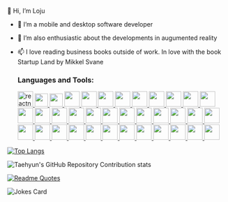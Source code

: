 

👋 Hi, I’m Loju
- 👀 I’m a mobile and desktop software developer
- 💞️ I’m also enthusiastic  about the developments in augumented reality
- 📫 I love reading business books outside of work. In love with the book Startup Land by Mikkel Svane



  <h3 align="left">Languages and Tools:</h3>
  <a href="https://reactnative.dev/" target="_blank" rel="noreferrer"> <img src="https://reactnative.dev/img/header_logo.svg" alt="reactnative" width="35" height="35" />
  <img src="https://cdn.jsdelivr.net/gh/devicons/devicon/icons/react/react-original.svg" width="30" height="30"/>  
  <img src="https://cdn.jsdelivr.net/gh/devicons/devicon@latest/icons/electron/electron-original.svg"  width="30" height="30"/>
  <img src="https://cdn.jsdelivr.net/gh/devicons/devicon/icons/typescript/typescript-original.svg" width="35" height="35" />
  <img src="https://cdn.jsdelivr.net/gh/devicons/devicon/icons/javascript/javascript-original.svg" width="35" height="35" />
  <img src="https://cdn.jsdelivr.net/gh/devicons/devicon/icons/redux/redux-original.svg" width="35" height="35" /> 
  <img src="https://cdn.jsdelivr.net/gh/devicons/devicon/icons/graphql/graphql-plain.svg" width="35" height="35" />
  <img src="https://cdn.jsdelivr.net/gh/devicons/devicon/icons/jest/jest-plain.svg" width="35" height="35" />  
  <img src="https://cdn.jsdelivr.net/gh/devicons/devicon/icons/googlecloud/googlecloud-original.svg" width="35" height="35"/> 
  <img src="https://cdn.jsdelivr.net/gh/devicons/devicon/icons/firebase/firebase-plain.svg" width="35" height="35" />  
  <img src="https://cdn.jsdelivr.net/gh/devicons/devicon/icons/gradle/gradle-plain-wordmark.svg" width="35" height="35" /> 
  <img src="https://cdn.jsdelivr.net/gh/devicons/devicon/icons/sqlite/sqlite-original.svg" width="35" height="35" />
  <img src="https://cdn.jsdelivr.net/gh/devicons/devicon/icons/socketio/socketio-original.svg" width="35" height="35" />
  <img src="https://cdn.jsdelivr.net/gh/devicons/devicon/icons/c/c-original.svg" width="35" height="35" />      
  <img src="https://cdn.jsdelivr.net/gh/devicons/devicon/icons/cplusplus/cplusplus-original.svg" width="35" height="35" /> 
  <img src="https://cdn.jsdelivr.net/gh/devicons/devicon/icons/git/git-original.svg" width="35" height="35"/>
  <img src="https://cdn.jsdelivr.net/gh/devicons/devicon/icons/github/github-original.svg" width="35" height="35"/>
  <img src="https://cdn.jsdelivr.net/gh/devicons/devicon/icons/threejs/threejs-original.svg" width="35" height="35"/>
  <img src="https://cdn.jsdelivr.net/gh/devicons/devicon/icons/discordjs/discordjs-original.svg" width="35" height="35" />  
  <img src="https://cdn.jsdelivr.net/gh/devicons/devicon/icons/eslint/eslint-original.svg" width="35" height="35" />
  <img src="https://cdn.jsdelivr.net/gh/devicons/devicon/icons/jamstack/jamstack-original.svg" width="35" height="35"/> 
  <img src="https://cdn.jsdelivr.net/gh/devicons/devicon/icons/raspberrypi/raspberrypi-original.svg" width="35" height="35" /> 
  <img src="https://cdn.jsdelivr.net/gh/devicons/devicon/icons/babel/babel-original.svg" width="35" height="35" />
  <img src="https://cdn.jsdelivr.net/gh/devicons/devicon/icons/webpack/webpack-original.svg" width="35" height="35" />
  <img src="https://cdn.jsdelivr.net/gh/devicons/devicon/icons/jquery/jquery-plain-wordmark.svg" width="35" height="35" />  
  <img src="https://cdn.jsdelivr.net/gh/devicons/devicon/icons/bootstrap/bootstrap-original.svg" width="35" height="35" /> 
  <img src="https://cdn.jsdelivr.net/gh/devicons/devicon/icons/tailwindcss/tailwindcss-original.svg" width="35" height="35" />
  <img src="https://cdn.jsdelivr.net/gh/devicons/devicon/icons/sass/sass-original.svg" width="35" height="35" />
  <img src="https://cdn.jsdelivr.net/gh/devicons/devicon/icons/css3/css3-original.svg" width="35" height="35" /> 
  <img src="https://cdn.jsdelivr.net/gh/devicons/devicon/icons/html5/html5-original.svg" width="35" height="35" />   
  <img src="https://cdn.jsdelivr.net/gh/devicons/devicon/icons/npm/npm-original-wordmark.svg" width="35" height="35" />
  <img src="https://cdn.jsdelivr.net/gh/devicons/devicon/icons/trello/trello-plain.svg" width="35" height="35" />      
  <img src="https://cdn.jsdelivr.net/gh/devicons/devicon/icons/slack/slack-original.svg" width="35" height="35" />
  <img src="https://cdn.jsdelivr.net/gh/devicons/devicon/icons/jira/jira-original.svg" width="35" height="35" />
  <img src="https://cdn.jsdelivr.net/gh/devicons/devicon/icons/confluence/confluence-original.svg" width="35" height="35" />
  <img src="https://cdn.jsdelivr.net/gh/devicons/devicon/icons/figma/figma-original.svg" width="35" height="35" />
                

[![Top Langs](https://github-readme-stats.vercel.app/api/top-langs/?username=looju)](https://github.com/anuraghazra/github-readme-stats)

![Taehyun's GitHub Repository Contribution stats](https://github-contributor-stats.vercel.app/api?username=looju)

[![Readme Quotes](https://quotes-github-readme.vercel.app/api?type=vertical&quote=Life+is+a+landscape.You+need+a+java'sSCRIPT+to+navigate&theme=light)](https://github.com/piyushsuthar/github-readme-quotes)

![Jokes Card](https://readme-jokes.vercel.app/api?hideborder&theme=solarized-light)
